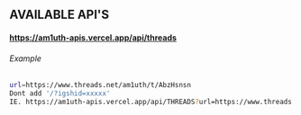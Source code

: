 ## AVAILABLE API'S

#### https://am1uth-apis.vercel.app/api/threads
###### Example
```sh
url=https://www.threads.net/am1uth/t/AbzHsnsn
Dont add '/?igshid=xxxxx'
IE. https://am1uth-apis.vercel.app/api/THREADS?url=https://www.threads.net/am1uth/t/AbzHsnsn
```
